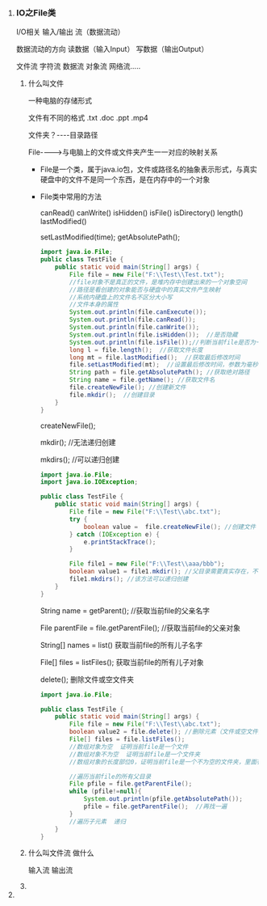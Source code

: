 1. ### **IO之File类**

   I/O相关  输入/输出  流（数据流动）

   数据流动的方向  读数据（输入Input） 写数据（输出Output）

   文件流  字符流   数据流  对象流  网络流.....

   1. 什么叫文件

      一种电脑的存储形式

      文件有不同的格式  .txt   .doc .ppt   .mp4

      文件夹？----目录路径

      File---->与电脑上的文件或文件夹产生一一对应的映射关系

      - File是一个类，属于java.io包，文件或路径名的抽象表示形式，与真实硬盘中的文件不是同一个东西，是在内存中的一个对象

      - File类中常用的方法

        canRead()   canWrite()  isHidden()  isFile()   isDirectory()  length()  lastModified()  

        setLastModified(time);  getAbsolutePath(); 

        ```java
        import java.io.File;
        public class TestFile {
            public static void main(String[] args) {
                File file = new File("F:\\Test\\Test.txt");
                //file对象不是真正的文件，是堆内存中创建出来的一个对象空间
                //路径是看创建的对象能否与硬盘中的真实文件产生映射
                //系统内硬盘上的文件名不区分大小写
                //文件本身的属性
                System.out.println(file.canExecute());
                System.out.println(file.canRead());
                System.out.println(file.canWrite());
                System.out.println(file.isHidden());  //是否隐藏
                System.out.println(file.isFile());//判断当前file是否为一个文件
                long l = file.length();  //获取文件长度
                long mt = file.lastModified();  //获取最后修改时间
                file.setLastModified(mt);  //设置最后修改时间，参数为毫秒值
                String path = file.getAbsolutePath(); //获取绝对路径
                String name = file.getName(); //获取文件名
                file.createNewFile(); //创建新文件
                file.mkdir();  //创建目录
            }
        }
        ```

        createNewFile();

        mkdir();   //无法递归创建

        mkdirs();  //可以递归创建

        ```java
        import java.io.File;
        import java.io.IOException;
        
        public class TestFile {
            public static void main(String[] args) {
                File file = new File("F:\\Test\\abc.txt");
                try {
                    boolean value =  file.createNewFile(); //创建文件
                } catch (IOException e) {
                    e.printStackTrace();
                }
        
                File file1 = new File("F:\\Test\\aaa/bbb");
                boolean value1 = file1.mkdir(); //父目录需要真实存在，不能递归创建
                file1.mkdirs(); //该方法可以递归创建
            }
        }
        ```

        String name = getParent();  //获取当前file的父亲名字

        File parentFile = file.getParentFile();  //获取当前file的父亲对象

        String[] names = list()  获取当前file的所有儿子名字

        File[] files = listFiles();  获取当前file的所有儿子对象

        delete();  删除文件或空文件夹

        ```java
        import java.io.File;
        
        public class TestFile {
            public static void main(String[] args) {
                File file = new File("F:\\Test\\abc.txt");
                boolean value2 = file.delete(); //删除元素（文件或空文件夹）
                File[] files = file.listFiles();
                //数组对象为空  证明当前file是一个文件
                //数组对象不为空  证明当前file是一个文件夹
                //数组对象的长度部位0，证明当前file是一个不为空的文件夹，里面有文件
        
                //遍历当前file的所有父目录
                File pfile = file.getParentFile();
                while (pfile!=null){
                    System.out.println(pfile.getAbsolutePath());
                    pfile = file.getParentFile();  //再找一遍
                }
                //遍历子元素  递归
            }
        }
        ```

   2. 什么叫文件流  做什么

      输入流     输出流

   3. 

2. 